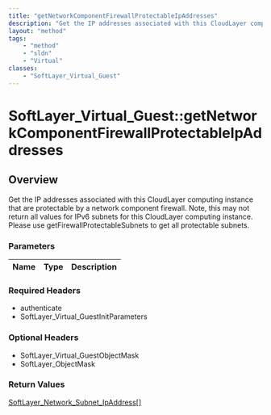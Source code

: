```yaml
---
title: "getNetworkComponentFirewallProtectableIpAddresses"
description: "Get the IP addresses associated with this CloudLayer computing instance that are protectable by a network component fire... "
layout: "method"
tags:
    - "method"
    - "sldn"
    - "Virtual"
classes:
    - "SoftLayer_Virtual_Guest"
---
```

# SoftLayer_Virtual_Guest::getNetworkComponentFirewallProtectableIpAddresses
## Overview 
Get the IP addresses associated with this CloudLayer computing instance that are protectable by a network component firewall. Note, this may not return all values for IPv6 subnets for this CloudLayer computing instance. Please use getFirewallProtectableSubnets to get all protectable subnets. 

### Parameters 
|Name | Type | Description |
| --- | --- | --- |


### Required Headers
* authenticate
* SoftLayer_Virtual_GuestInitParameters

### Optional Headers
* SoftLayer_Virtual_GuestObjectMask
* SoftLayer_ObjectMask

### Return Values
<a href='/reference/datatypes/SoftLayer_Network_Subnet_IpAddress'>SoftLayer_Network_Subnet_IpAddress[] </a>

